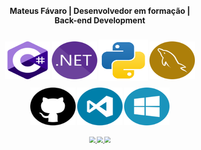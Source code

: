 ## <p align="center">Mateus Fávaro | Desenvolvedor em formação | Back-end Development</p>

<div align="center"><br>
  <img align="center" alt="Csharp" height="100" width="120" src="https://raw.githubusercontent.com/mateusfavaro/mateusfavaro/refs/heads/master/assets/icons/csharp.svg">
  <img align="center" alt="Dotnet" height="100" width="120" src="https://raw.githubusercontent.com/mateusfavaro/mateusfavaro/refs/heads/master/assets/icons/dotnet.svg">
  <img align="center" alt="Python" height="110" width="130" src="https://raw.githubusercontent.com/mateusfavaro/mateusfavaro/refs/heads/master/assets/icons/python.svg">
  <img align="center" alt="Python" height="100" width="120" src="https://raw.githubusercontent.com/mateusfavaro/mateusfavaro/refs/heads/master/assets/icons/mysqlserver.svg">
</div>

<div align="center"><br>
  <img align="center" alt="Csharp" height="100" width="120" src="https://raw.githubusercontent.com/mateusfavaro/mateusfavaro/refs/heads/master/assets/icons/github.svg">
  <img align="center" alt="Dotnet" height="100" width="120" src="https://raw.githubusercontent.com/mateusfavaro/mateusfavaro/refs/heads/master/assets/icons/VS.svg">
  <img align="center" alt="Python" height="100" width="120" src="https://raw.githubusercontent.com/mateusfavaro/mateusfavaro/refs/heads/master/assets/icons/Windows.svg">
</div>

  
##

<div align="center"> 
  <a href="https://instagram.com/mateushfavaro" target="_blank">
    <img src="https://img.shields.io/badge/-Instagram-%23E4405F?style=for-the-badge&logo=instagram&logoColor=white">
  </a>
  
  <a href="mailto:mfavaro@outlook.com.br">
    <img src="https://img.shields.io/badge/-Outlook-0078D4?style=for-the-badge&logo=mailboxdotorg&logoColor=white">
  </a>
  
  <a href="https://wa.me/5516997871357?text=Olá,%20vim%20pelo%20seu%20GitHub!" target="_blank">
    <img src="https://img.shields.io/badge/-WhatsApp-1B9C4B?style=for-the-badge&logo=whatsapp&logoColor=white">
  </a>
</div>
